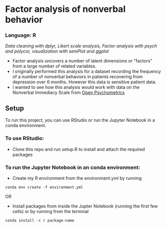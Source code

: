 # Factor analysis of nonverbal behavior
### Language: R
*Data cleaning with dplyr, Likert scale analysis, Factor analysis with psych and polycor, visualization with semPlot and ggplot*

- Factor analysis uncovers a number of latent dimensions or "factors" from a large number of related variables. 
- I originally performed this analysis for a dataset recording the frequency of a number of nonverbal behaviors in patients recovering from depression over 6 months. However this data is sensitive patient data.
- I wanted to see how this analysis would work with data on the Nonverbal Immediacy Scale from [Open Psychometrics](https://openpsychometrics.org/tests/NIS/)

## Setup

To run this project, you can use RStudio or run the Jupyter Notebook in a conda environment.


### To use RStudio:
- Clone this repo and run setup.R to install and attach the required packages

### To run the Jupyter Notebook in an conda environment: 
- Create my R environment from the environment.yml by running

```
conda env create -f environment.yml
```

OR

- Install packages from inside the Jupter Notebook (running the first few cells) or by running from the terminal
 ```
conda install -c r package-name
```